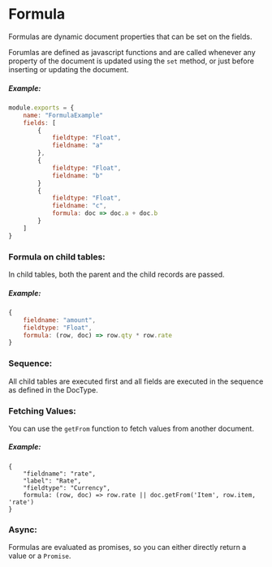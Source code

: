 # Formula

Formulas are dynamic document properties that can be set on the fields.

Forumlas are defined as javascript functions and are called whenever any property of the document is updated using the `set` method, or just before inserting or updating the document.

##### Example:

```js
module.exports = {
    name: "FormulaExample"
    fields: [
        {
            fieldtype: "Float",
            fieldname: "a"
        },
        {
            fieldtype: "Float",
            fieldname: "b"
        }
        {
            fieldtype: "Float",
            fieldname: "c",
            formula: doc => doc.a + doc.b
        }
    ]
}
```

### Formula on child tables:

In child tables, both the parent and the child records are passed.

##### Example:

```js
{
    fieldname: "amount",
    fieldtype: "Float",
    formula: (row, doc) => row.qty * row.rate
}
```

### Sequence:

All child tables are executed first and all fields are executed in the sequence as defined in the DocType.

### Fetching Values:

You can use the `getFrom` function to fetch values from another document.

##### Example:

```
{
    "fieldname": "rate",
    "label": "Rate",
    "fieldtype": "Currency",
    formula: (row, doc) => row.rate || doc.getFrom('Item', row.item, 'rate')
}
```

### Async:

Formulas are evaluated as promises, so you can either directly return a value or a `Promise`.
